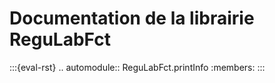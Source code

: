 # Documentation de la librairie ReguLabFct

:::{eval-rst}
.. automodule:: ReguLabFct.printInfo
   :members:
:::